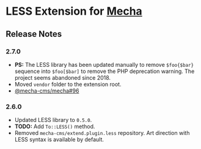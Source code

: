 LESS Extension for [Mecha](https://github.com/mecha-cms/mecha)
==============================================================

Release Notes
-------------

### 2.7.0

 - **PS:** The LESS library has been updated manually to remove `$foo{$bar}` sequence into `$foo[$bar]` to remove the PHP deprecation warning. The project seems abandoned since 2018.
 - Moved `vendor` folder to the extension root.
 - [@mecha-cms/mecha#96](https://github.com/mecha-cms/mecha/issues/96)

### 2.6.0

 - Updated LESS library to `0.5.0`.
 - **TODO:** Add `To::LESS()` method.
 - Removed `mecha-cms/extend.plugin.less` repository. Art direction with LESS syntax is available by default.